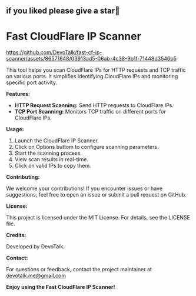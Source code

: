 ## if you liked please give a star🌟 


# Fast CloudFlare IP Scanner
https://github.com/DevoTalk/fast-cf-ip-scanner/assets/86571648/03913ad5-06ab-4c38-9b1f-71448d3546b5

This tool helps you scan CloudFlare IPs for HTTP requests and TCP traffic on various ports. It simplifies identifying CloudFlare IPs and monitoring specific port activity.

**Features:**

* **HTTP Request Scanning:** Send HTTP requests to CloudFlare IPs.
* **TCP Port Scanning:** Monitors TCP traffic on different ports for CloudFlare IPs.

**Usage:**

1. Launch the CloudFlare IP Scanner.
2. Click on Options buttom to configure scanning parameters.
3. Start the scanning process.
4. View scan results in real-time.
5. Click on valid IPs to copy them.





**Contributing:**

We welcome your contributions! If you encounter issues or have suggestions, feel free to open an issue or submit a pull request on GitHub.

**License:**

This project is licensed under the MIT License. For details, see the LICENSE file.

**Credits:**

Developed by DevoTalk.

**Contact:**

For questions or feedback, contact the project maintainer at devotalk.me@gmail.com

**Enjoy using the Fast CloudFlare IP Scanner!**
